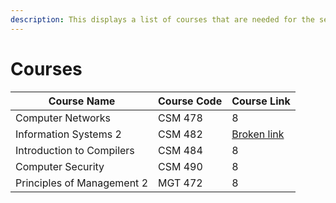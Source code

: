 ```yaml
---
description: This displays a list of courses that are needed for the semester
---
```


# Courses

| Course Name                | Course Code | Course Link                               |
| -------------------------- | ----------- | ----------------------------------------- |
| Computer Networks          | CSM 478     | 8                                         |
| Information Systems 2      | CSM 482     | [Broken link](broken-reference "mention") |
| Introduction to Compilers  | CSM 484     | 8                                         |
| Computer Security          | CSM 490     | 8                                         |
| Principles of Management 2 | MGT 472     | 8                                         |

